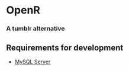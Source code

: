 # OpenR
### A tumblr alternative

## Requirements for development
* [MySQL Server](https://www.mysql.com)
